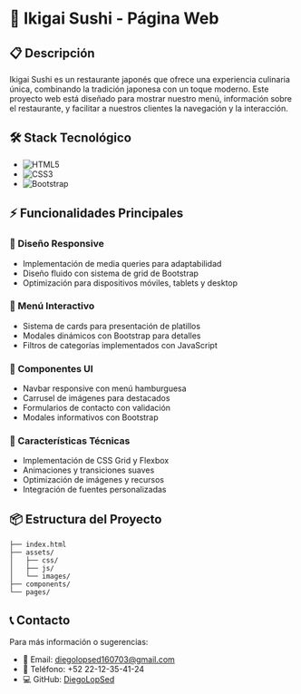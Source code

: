 # 🍱 Ikigai Sushi - Página Web

## 📋 Descripción
Ikigai Sushi es un restaurante japonés que ofrece una experiencia culinaria única, combinando la tradición japonesa con un toque moderno. Este proyecto web está diseñado para mostrar nuestro menú, información sobre el restaurante, y facilitar a nuestros clientes la navegación y la interacción.

## 🛠️ Stack Tecnológico
- <img src="https://img.shields.io/badge/HTML5-E34F26?style=for-the-badge&logo=html5&logoColor=white" alt="HTML5">
- <img src="https://img.shields.io/badge/CSS3-1572B6?style=for-the-badge&logo=css3&logoColor=white" alt="CSS3">
- <img src="https://img.shields.io/badge/Bootstrap-563D7C?style=for-the-badge&logo=bootstrap&logoColor=white" alt="Bootstrap">

## ⚡ Funcionalidades Principales

### 🎯 Diseño Responsive
- Implementación de media queries para adaptabilidad
- Diseño fluido con sistema de grid de Bootstrap
- Optimización para dispositivos móviles, tablets y desktop

### 🍣 Menú Interactivo
- Sistema de cards para presentación de platillos
- Modales dinámicos con Bootstrap para detalles
- Filtros de categorías implementados con JavaScript

### 📱 Componentes UI
- Navbar responsive con menú hamburguesa
- Carrusel de imágenes para destacados
- Formularios de contacto con validación
- Modales informativos con Bootstrap

### 🎨 Características Técnicas
- Implementación de CSS Grid y Flexbox
- Animaciones y transiciones suaves
- Optimización de imágenes y recursos
- Integración de fuentes personalizadas

## 📦 Estructura del Proyecto
```
├── index.html
├── assets/
│   ├── css/
│   ├── js/
│   └── images/
├── components/
└── pages/
```

## 📞 Contacto
Para más información o sugerencias:

- 📧 Email: diegolopsed160703@gmail.com
- 📱 Teléfono: +52 22-12-35-41-24
- 💻 GitHub: [DiegoLopSed](https://github.com/DiegoLopSed) 
